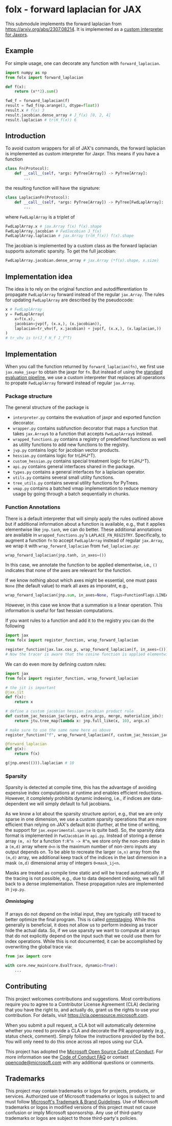 # folx - forward laplacian for JAX

This submodule implements the forward laplacian from https://arxiv.org/abs/2307.08214. It is implemented as a [custom interpreter for Jaxprs](https://jax.readthedocs.io/en/latest/notebooks/Writing_custom_interpreters_in_Jax.html).


## Example
For simple usage, one can decorate any function with `forward_laplacian`.
```python
import numpy as np
from folx import forward_laplacian

def f(x):
    return (x**2).sum()

fwd_f = forward_laplacian(f)
result = fwd_f(np.arange(3, dtype=float))
result.x # f(x) 3
result.jacobian.dense_array # J_f(x) [0, 2, 4]
result.laplacian # tr(H_f(x)) 6
```

## Introduction
To avoid custom wrappers for all of JAX's commands, the forward laplacian is implemented as custom interpreter for Jaxpr. 
This means if you have a function
```python
class Fn(Protocol):
    def __call__(self, *args: PyTree[Array]) -> PyTree[Array]:
        ...
```
the resulting function will have the signature:
```python
class LaplacianFn(Protocol):
    def __call__(self, *args: PyTree[Array]) -> PyTree[FwdLaplArray]:
        ...
```
where `FwdLaplArray` is a triplet of 
```python
FwdLaplArray.x # jax.Array f(x) f(x).shape
FwdLaplArray.jacobian # FwdJacobian J_f(x)
FwdLaplArray.laplacian # jax.Array tr(H_f(x)) f(x).shape
```
The jacobian is implemented by a custom class as the forward laplacian supports automatic sparsity. To get the full jacobian:
```python
FwdLaplArray.jacobian.dense_array # jax.Array (*f(x).shape, x.size)
```

## Implementation idea
The idea is to rely on the original function and autodifferentiation to propagate `FwdLaplArray` forward instead of the regular `jax.Array`. The rules for updating `FwdLaplArray` are described by the pseudocode:
```python
x # FwdLaplArray
y = FwdLaplArray(
    x=f(x.x),
    jacobian=jvp(f, (x.x,), (x.jacobian)),
    laplacian=tr_vhv(f, x.jacobian) + jvp(f, (x.x,), (x.laplacian,))
)
# tr_vhv is tr(J_f H_f J_f^T)
```

## Implementation

When you call the function returned by `forward_laplacian(fn)`, we first use `jax.make_jaxpr` to obtain the jaxpr for `fn`.
But instead of using the [standard evaluation pipeline](https://github.com/google/jax/blob/776baba0a3fca15a909cb7d108eea830cbe3fc1d/jax/_src/core.py#L436), we use a custom interpreter that replaces all operations to propate `FwdLaplArray` forward instead of regular `jax.Array`.

### Package structure
The general structure of the package is
* `interpreter.py` contains the evaluation of jaxpr and exported function decorator. 
* `wrapper.py` contains subfunction decorator that maps a function that takes `jax.Array`s to a function that accepts `FwdLaplArray`s instead.
* `wrapped_functions.py` contains a registry of predefined functions as well as utility functions to add new functions to the registry.
* `jvp.py` contains logic for jacobian vector products.
* `hessian.py` contains logic for tr(JHJ^T).
* `custom_hessian.py` contains special treatment logic for tr(JHJ^T).
* `api.py` contains general interfaces shared in the package.
* `types.py` contains a general interfaces for a laplacian operator.
* `utils.py` contains several small utility functions.
* `tree_utils.py` contains several utility functions for PyTrees. 
* `vmap.py` contains a batched vmap implementation to reduce memory usage by going through a batch sequentially in chunks.


### Function Annotations
There is a default interpreter that will simply apply the rules outlined above but if additional information about a function is available, e.g., that it applies elementwise like `jnp.tanh`, we can do better.
These additional annotations are available in `wrapped_functions.py`'s `LAPLACE_FN_REGISTRY`. 
Specifically, to augment a function `fn` to accept `FwdLaplArray` instead of regular `jax.Array`, we wrap it with `wrap_forward_laplacian` from `fwd_laplacian.py`:
```python
wrap_forward_laplacian(jnp.tanh, in_axes=())
```
In this case, we annotate the function to be applied elementwise, i.e., `()` indicates that none of the axes are relevant for the function.

If we know nothing about which axes might be essential, one must pass `None` (the default value) to mark all axes as imporatnt, e.g.,
```python
wrap_forward_laplacian(jnp.sum, in_axes=None, flags=FunctionFlags.LINEAR)
```
However, in this case we know that a summation is a linear operation. This information is useful for fast hessian computations.

If you want rules to a function and add it to the registry you can do the following
```python
import jax
from folx import register_function, wrap_forward_laplacian

register_function(jax.lax.cos_p, wrap_forward_laplacian(f, in_axes=()))
# Now the tracer is aware that the cosine function is applied elementwise.
```
We can do even more by defining custom rules:
```python
import jax
from folx import register_function, wrap_forward_laplacian

# the jit is important
@jax.jit
def f(x):
    return x

# define a custom jacobian hessian jacobian product rule
def custom_jac_hessian_jac(args, extra_args, merge, materialize_idx):
    return jtu.tree_map(lambda x: jnp.full_like(x, 10), args.x)

# make sure to use the same name here as above
register_function("f", wrap_forward_laplacian(f, custom_jac_hessian_jac=custom_jac_hessian_jac))

@forward_laplacian
def g(x):
    return f(x)

g(jnp.ones(())).laplacian # 10
```


### Sparsity
Sparsity is detected at compile time, this has the advantage of avoiding expensive index computations at runtime and enables efficient reductions. However, it completely prohibits dynamic indexing, i.e., if indices are data-dependent we will simply default to full jacobians.

As we know a lot about the sparsity structure apriori, e.g., that we are only sparse in one dimension, we use a custom sparsity operations that are more efficient than relying on JAX's default `BCOO` (further, at the time of writing, the support for `jax.experimental.sparse` is quite bad).
So, the sparsity data format is implemented in `FwdJacobian` in `api.py`. Instead of storing a dense array `(m, n)` for a function `f:R^n -> R^m`, we store only the non-zero data in a `(m,d)` array where `d<n` is the maximum number of non-zero inputs any output depends on. 
To be able to recreate the larger `(m,n)` array from the `(m,d)` array, we additional keep track of the indices in the last dimension in a mask `(m,d)` dimensional array of integers `0<mask_ij<n`.

Masks are treated as compile time static and will be traced automatically. If the tracing is not possible, e.g., due to data dependent indexing, we will fall back to a dense implementation. These propagation rules are implemented in `jvp.py`.

##### Omnistaging
If arrays do not depend on the initial input, they are typically still traced to better optimize the final program. This is called [omnistaging](https://github.com/google/jax/pull/3370). While this generally is beneficial, it does not allow us to perform indexing as tracer hide the actual data. 
So, if we use sparsity we want to compute all arrays that do not explicitly depend on the input such that we could use them for index operations.
While this is not documented, it can be accomplished by overwriting the global trace via:
```python
from jax import core

with core.new_main(core.EvalTrace, dynamic=True):
    ...
```

## Contributing

This project welcomes contributions and suggestions.  Most contributions require you to agree to a
Contributor License Agreement (CLA) declaring that you have the right to, and actually do, grant us
the rights to use your contribution. For details, visit https://cla.opensource.microsoft.com.

When you submit a pull request, a CLA bot will automatically determine whether you need to provide
a CLA and decorate the PR appropriately (e.g., status check, comment). Simply follow the instructions
provided by the bot. You will only need to do this once across all repos using our CLA.

This project has adopted the [Microsoft Open Source Code of Conduct](https://opensource.microsoft.com/codeofconduct/).
For more information see the [Code of Conduct FAQ](https://opensource.microsoft.com/codeofconduct/faq/) or
contact [opencode@microsoft.com](mailto:opencode@microsoft.com) with any additional questions or comments.

## Trademarks

This project may contain trademarks or logos for projects, products, or services. Authorized use of Microsoft 
trademarks or logos is subject to and must follow 
[Microsoft's Trademark & Brand Guidelines](https://www.microsoft.com/en-us/legal/intellectualproperty/trademarks/usage/general).
Use of Microsoft trademarks or logos in modified versions of this project must not cause confusion or imply Microsoft sponsorship.
Any use of third-party trademarks or logos are subject to those third-party's policies.
